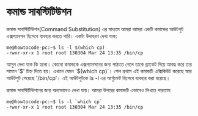 # কমান্ড সাবস্টিটিউশন #

কমান্ড সাবস্টিটিউশন(Command Substitution) এর মাধ্যমে আমরা আমরা একটি কমান্ডের আউটপুট এক্সপ্যানসন হিসেবে ব্যবহার করতে পারি। একটা উদাহরণ দেখা যাক:

```
me@howtocode-pc:~$ ls -l $(which cp)
-rwxr-xr-x 1 root root 130304 Mar 24 13:35 /bin/cp
```

আসুন দেখা যাক কি হলো। কোনো কমান্ডকে এক্সপ্যানসনের জন্য পাঠাতে গেলে তাকে ব্র্যাকেট দিয়ে আবদ্ধ করে তার সামনে '$' চিহ্ন দিতে হয়। এখানে যেমন `$(which cp)`। শেল প্রথমে এই কমান্ডটি এক্সিকিউট করেছে আর আউটপুট পেয়েছে '/bin/cp'। এই আউটপুটকে ls -l এর আর্গুমেন্ট হিসেবে ব্যবহার করা হয়েছে।

কমান্ড সাবস্টিটিউশনের জন্য অন্যভাবেও লেখা যায়। আমরা উপরের কমান্ডটি এভাবেও লিখতে পারতাম:

```
me@howtocode-pc:~$ ls -l `which cp`
-rwxr-xr-x 1 root root 130304 Mar 24 13:35 /bin/cp
```